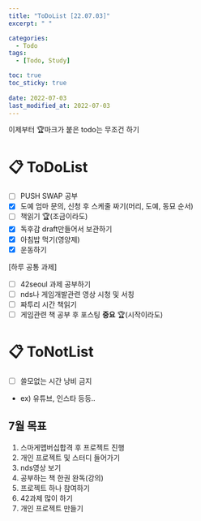 ```yaml
---
title: "ToDoList [22.07.03]"
excerpt: " "

categories:
  - Todo
tags:
  - [Todo, Study]

toc: true
toc_sticky: true
 
date: 2022-07-03
last_modified_at: 2022-07-03
---
```


이제부터 🏆마크가 붙은 todo는 무조건 하기

# 📋 ToDoList  

- [ ] PUSH SWAP 공부
- [x] 도예 엄마 문의, 신청 후 스케줄 짜기(머리, 도예, 동묘 순서)
- [ ] 책읽기 🏆(조금이라도)
- [x] 독후감 draft만들어서 보관하기
- [x] 아침밥 먹기(영양제)
- [x] 운동하기

[하루 공통 과제]

- [ ] 42seoul 과제 공부하기
- [ ] nds나 게임개발관련 영상 시청 및 서칭
- [ ] 짜투리 시간 책읽기
- [ ] 게임관련 책 공부 후 포스팅 **중요** 🏆(시작이라도)

# 📋 ToNotList  

- [ ] 쓸모없는 시간 낭비 금지
- ex) 유튜브, 인스타 등등..

## 7월 목표  

1. 스마게맵버십합격 후 프로젝트 진행
2. 개인 프로젝트 및 스터디 들어가기
3. nds영상 보기
4. 공부하는 책 한권 완독(강의)
5. 프로젝트 하나 참여하기
6. 42과제 많이 하기
7. 개인 프로젝트 만들기
